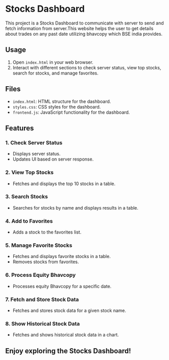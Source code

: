 # Stocks Dashboard

This project is a Stocks Dashboard to communicate with server to send and fetch information from server.This website helps the user to get details about trades on any past date utilizing bhavcopy which BSE india provides. 

## Usage

1. Open `index.html` in your web browser.
2. Interact with different sections to check server status, view top stocks, search for stocks, and manage favorites.

## Files

- `index.html`: HTML structure for the dashboard.
- `styles.css`: CSS styles for the dashboard.
- `frontend.js`: JavaScript functionality for the dashboard.

## Features

### 1. Check Server Status

- Displays server status.
- Updates UI based on server response.

### 2. View Top Stocks

- Fetches and displays the top 10 stocks in a table.

### 3. Search Stocks

- Searches for stocks by name and displays results in a table.

### 4. Add to Favorites

- Adds a stock to the favorites list.

### 5. Manage Favorite Stocks

- Fetches and displays favorite stocks in a table.
- Removes stocks from favorites.

### 6. Process Equity Bhavcopy

- Processes equity Bhavcopy for a specific date.

### 7. Fetch and Store Stock Data

- Fetches and stores stock data for a given stock name.

### 8. Show Historical Stock Data

- Fetches and shows historical stock data in a chart.

## Enjoy exploring the Stocks Dashboard!
